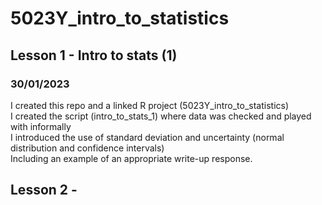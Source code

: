 # 5023Y_intro_to_statistics

## Lesson 1 - Intro to stats (1)
### 30/01/2023
I created this repo and a linked R project (5023Y_intro_to_statistics)  
I created the script (intro_to_stats_1) where data was checked and played with informally  
I introduced the use of standard deviation and uncertainty (normal distribution and confidence intervals)  
Including an example of an appropriate write-up response.  

## Lesson 2 - 
